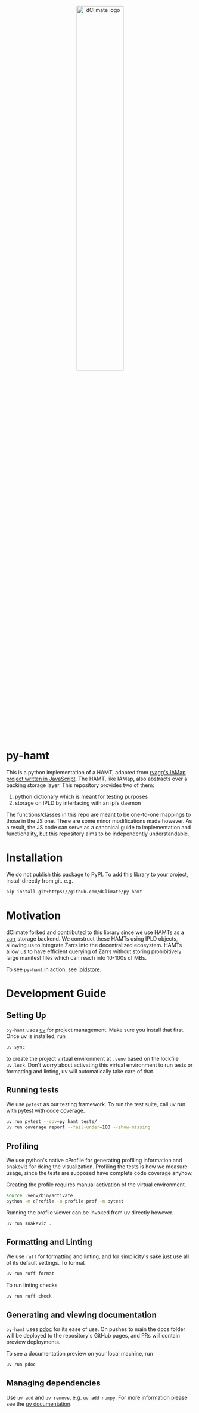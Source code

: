 <p align="center">
<a href="https://dclimate.net/" target="_blank" rel="noopener noreferrer">
<img width="50%" src="https://user-images.githubusercontent.com/41392423/173133333-79ef15d0-6671-4be3-ac97-457344e9e958.svg" alt="dClimate logo">
</a>
</p>

# py-hamt
This is a python implementation of a HAMT, adapted from [rvagg's IAMap project written in JavaScript](https://github.com/rvagg/iamap).
The HAMT, like IAMap, also abstracts over a backing storage layer. This repository provides two of them:
1. python dictionary which is meant for testing purposes
2. storage on IPLD by interfacing with an ipfs daemon

The functions/classes in this repo are meant to be one-to-one mappings to those in the JS one. There are some minor modifications made however. As a result, the JS code can serve as a canonical guide to implementation and functionality, but this repository aims to be independently understandable.

# Installation
We do not publish this package to PyPI. To add this library to your project, install directly from git. e.g.
```sh
pip install git+https://github.com/dClimate/py-hamt
```

# Motivation
dClimate forked and contributed to this library since we use HAMTs as a [zarr](https://zarr.dev/) storage backend. We construct these HAMTs using IPLD objects, allowing us to integrate Zarrs into the decentralized ecosystem. HAMTs allow us to have efficient querying of Zarrs without storing prohibitively large manifest files which can reach into 10-100s of MBs.

To see `py-hamt` in action, see [ipldstore](https://github.com/dClimate/ipldstore).

# Development Guide
## Setting Up
`py-hamt` uses [uv](https://docs.astral.sh/uv/) for project management. Make sure you install that first.
Once uv is installed, run
```sh
uv sync
```
to create the project virtual environment at `.venv` based on the lockfile `uv.lock`. Don't worry about activating this virtual environment to run tests or formatting and linting, uv will automatically take care of that.

## Running tests
We use `pytest` as our testing framework.
To run the test suite, call uv run with pytest with code coverage.
```sh
uv run pytest --cov=py_hamt tests/
uv run coverage report --fail-under=100 --show-missing
```

## Profiling
We use python's native cProfile for generating profiling information and snakeviz for doing the visualization. Profiling the tests is how we measure usage, since the tests are supposed have complete code coverage anyhow.

Creating the profile requires manual activation of the virtual environment.
```sh
source .venv/bin/activate
python -m cProfile -o profile.prof -m pytest
```

Running the profile viewer can be invoked from uv directly however.
```sh
uv run snakeviz .
```


## Formatting and Linting
We use `ruff` for formatting and linting, and for simplicity's sake just use all of its default settings.
To format
```sh
uv run ruff format
```
To run linting checks
```sh
uv run ruff check
```

## Generating and viewing documentation
`py-hamt` uses [pdoc](https://pdoc.dev/) for its ease of use. On pushes to main the docs folder will be deployed to the repository's GitHub pages, and PRs will contain preview deployments.

To see a documentation preview on your local machine, run
```sh
uv run pdoc
```

## Managing dependencies
Use `uv add` and `uv remove`, e.g. `uv add numpy`. For more information please see the [uv documentation](https://docs.astral.sh/uv/guides/projects/).
